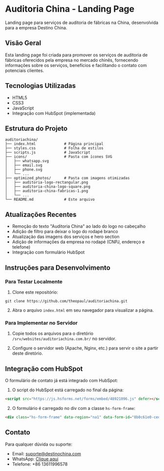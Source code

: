 # Auditoria China - Landing Page

Landing page para serviços de auditoria de fábricas na China, desenvolvida para a empresa Destino China.

## Visão Geral

Esta landing page foi criada para promover os serviços de auditoria de fábricas oferecidos pela empresa no mercado chinês, fornecendo informações sobre os serviços, benefícios e facilitando o contato com potenciais clientes.

## Tecnologias Utilizadas

- HTML5
- CSS3
- JavaScript
- Integração com HubSpot (implementada)

## Estrutura do Projeto

```
auditoriachina/
├── index.html             # Página principal
├── styles.css             # Folha de estilos
├── scripts.js             # JavaScript
├── icons/                 # Pasta com ícones SVG
│   ├── whatsapp.svg
│   ├── email.svg
│   ├── phone.svg
│   └── ...
├── optimized_photos/      # Pasta com imagens otimizadas
│   ├── auditoria-logo-rectangular.png
│   ├── auditoria-china-logo-square.png
│   ├── auditoria-china-fabricas-1.png
│   └── ...
└── README.md              # Este arquivo
```

## Atualizações Recentes

- Remoção do texto "Auditoria China" ao lado do logo no cabeçalho
- Adição de filtro para deixar o logo do rodapé branco
- Atualização das imagens dos serviços e hero section
- Adição de informações da empresa no rodapé (CNPJ, endereço e telefone)
- Integração com formulário HubSpot

## Instruções para Desenvolvimento

### Para Testar Localmente

1. Clone este repositório:
```
git clone https://github.com/theopaul/auditoriachina.git
```

2. Abra o arquivo `index.html` em seu navegador para visualizar a página.

### Para Implementar no Servidor

1. Copie todos os arquivos para o diretório `/srv/websites/auditoriachina.com.br/` no servidor.

2. Configure o servidor web (Apache, Nginx, etc.) para servir o site a partir deste diretório.

## Integração com HubSpot

O formulário de contato já está integrado com HubSpot:

1. O script do HubSpot está carregado no final da página:
```html
<script src="https://js.hsforms.net/forms/embed/48921096.js" defer></script>
```

2. O formulário é carregado no div com a classe `hs-form-frame`:
```html
<div class="hs-form-frame" data-region="na1" data-form-id="8b0c61e0-ced4-4b00-86b9-e2c0bfad69b6" data-portal-id="48921096"></div>
```

## Contato

Para qualquer dúvida ou suporte:
- Email: suporte@destinochina.com
- WhatsApp: [Clique aqui](https://destinochina.com/whatsapp)
- Telefone: +86 13611996578